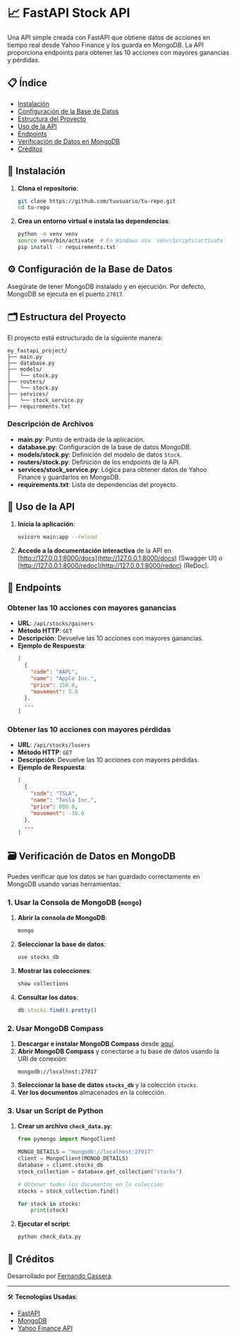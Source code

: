 
# 📈 FastAPI Stock API

Una API simple creada con FastAPI que obtiene datos de acciones en tiempo real desde Yahoo Finance y los guarda en MongoDB. La API proporciona endpoints para obtener las 10 acciones con mayores ganancias y pérdidas.

## 📋 Índice

- [Instalación](#instalación)
- [Configuración de la Base de Datos](#configuración-de-la-base-de-datos)
- [Estructura del Proyecto](#estructura-del-proyecto)
- [Uso de la API](#uso-de-la-api)
- [Endpoints](#endpoints)
- [Verificación de Datos en MongoDB](#verificación-de-datos-en-mongodb)
- [Créditos](#créditos)

## 🚀 Instalación

1. **Clona el repositorio**:
    ```bash
    git clone https://github.com/tuusuario/tu-repo.git
    cd tu-repo
    ```

2. **Crea un entorno virtual e instala las dependencias**:
    ```bash
    python -m venv venv
    source venv/bin/activate  # En Windows usa `venv\Scripts\activate`
    pip install -r requirements.txt
    ```

## ⚙️ Configuración de la Base de Datos

Asegúrate de tener MongoDB instalado y en ejecución. Por defecto, MongoDB se ejecuta en el puerto `27017`.

## 🗂️ Estructura del Proyecto

El proyecto está estructurado de la siguiente manera:

```
my_fastapi_project/
├── main.py
├── database.py
├── models/
│   └── stock.py
├── routers/
│   └── stock.py
├── services/
│   └── stock_service.py
├── requirements.txt
```

### Descripción de Archivos

- **main.py**: Punto de entrada de la aplicación.
- **database.py**: Configuración de la base de datos MongoDB.
- **models/stock.py**: Definición del modelo de datos `Stock`.
- **routers/stock.py**: Definición de los endpoints de la API.
- **services/stock_service.py**: Lógica para obtener datos de Yahoo Finance y guardarlos en MongoDB.
- **requirements.txt**: Lista de dependencias del proyecto.

## 📖 Uso de la API

1. **Inicia la aplicación**:
    ```bash
    uvicorn main:app --reload
    ```

2. **Accede a la documentación interactiva** de la API en [http://127.0.0.1:8000/docs](http://127.0.0.1:8000/docs) (Swagger UI) o [http://127.0.0.1:8000/redoc](http://127.0.0.1:8000/redoc) (ReDoc).

## 🔗 Endpoints

### Obtener las 10 acciones con mayores ganancias

- **URL**: `/api/stocks/gainers`
- **Método HTTP**: `GET`
- **Descripción**: Devuelve las 10 acciones con mayores ganancias.
- **Ejemplo de Respuesta**:
    ```json
    [
      {
        "code": "AAPL",
        "name": "Apple Inc.",
        "price": 150.0,
        "movement": 5.0
      },
      ...
    ]
    ```

### Obtener las 10 acciones con mayores pérdidas

- **URL**: `/api/stocks/losers`
- **Método HTTP**: `GET`
- **Descripción**: Devuelve las 10 acciones con mayores pérdidas.
- **Ejemplo de Respuesta**:
    ```json
    [
      {
        "code": "TSLA",
        "name": "Tesla Inc.",
        "price": 600.0,
        "movement": -10.0
      },
      ...
    ]
    ```

## 🗃️ Verificación de Datos en MongoDB

Puedes verificar que los datos se han guardado correctamente en MongoDB usando varias herramientas:

### 1. Usar la Consola de MongoDB (`mongo`)

1. **Abrir la consola de MongoDB**:
    ```bash
    mongo
    ```

2. **Seleccionar la base de datos**:
    ```javascript
    use stocks_db
    ```

3. **Mostrar las colecciones**:
    ```javascript
    show collections
    ```

4. **Consultar los datos**:
    ```javascript
    db.stocks.find().pretty()
    ```

### 2. Usar MongoDB Compass

1. **Descargar e instalar MongoDB Compass** desde [aquí](https://www.mongodb.com/try/download/compass).
2. **Abrir MongoDB Compass** y conectarse a tu base de datos usando la URI de conexión:
    ```plaintext
    mongodb://localhost:27017
    ```
3. **Seleccionar la base de datos `stocks_db`** y la colección `stocks`.
4. **Ver los documentos** almacenados en la colección.

### 3. Usar un Script de Python

1. **Crear un archivo `check_data.py`**:
    ```python
    from pymongo import MongoClient

    MONGO_DETAILS = "mongodb://localhost:27017"
    client = MongoClient(MONGO_DETAILS)
    database = client.stocks_db
    stock_collection = database.get_collection("stocks")

    # Obtener todos los documentos en la colección
    stocks = stock_collection.find()

    for stock in stocks:
        print(stock)
    ```

2. **Ejecutar el script**:
    ```bash
    python check_data.py
    ```

## 👥 Créditos

Desarrollado por [Fernando Cassera](https://github.com/ferc33).

---

🛠️ **Tecnologías Usadas**:
- [FastAPI](https://fastapi.tiangolo.com/)
- [MongoDB](https://www.mongodb.com/)
- [Yahoo Finance API](https://pypi.org/project/yfinance/)
